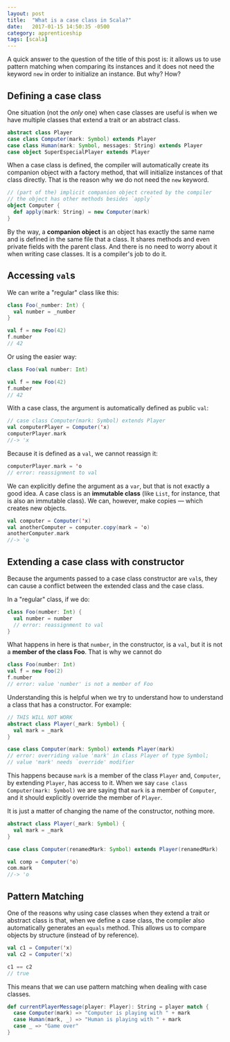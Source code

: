 ```yaml
---
layout: post
title:  "What is a case class in Scala?"
date:   2017-01-15 14:50:35 -0500
category: apprenticeship
tags: [scala]
---
```


A quick answer to the question of the title of this post is: it allows us to use pattern matching when comparing its instances and it does not need the keyword `new` in order to initialize an instance. But why? How?<!--more-->

## Defining a case class

One situation (not the *only* one) when case classes are useful is when we have multiple classes that extend a trait or an abstract class.

```scala
abstract class Player
case class Computer(mark: Symbol) extends Player
case class Human(mark: Symbol, messages: String) extends Player
case object SuperEspecialPlayer extends Player
```

When a case class is defined, the compiler will automatically create its companion object with a factory method, that will initialize instances of that class directly. That is the reason why we do not need the `new` keyword.

```scala
// (part of the) implicit companion object created by the compiler
// the object has other methods besides `apply`
object Computer {
  def apply(mark: String) = new Computer(mark)
}
```

By the way, a **companion object** is an object has exactly the same name and is defined in the same file that a class. It shares methods and even private fields with the parent class. And there is no need to worry about it when writing case classes. It is a compiler's job to do it.

## Accessing `val`s

We can write a "regular" class like this:

```scala
class Foo(_number: Int) {
  val number = _number
}

val f = new Foo(42)
f.number
// 42
```

Or using the easier way:

```scala
class Foo(val number: Int)

val f = new Foo(42)
f.number
// 42
```

With a case class, the argument is automatically defined as public `val`:

```scala
// case class Computer(mark: Symbol) extends Player
val computerPlayer = Computer('x)
computerPlayer.mark
//-> 'x
```

Because it is defined as a `val`, we cannot reassign it:

```scala
computerPlayer.mark = 'o
// error: reassignment to val
```

We can explicitly define the argument as a `var`, but that is not exactly a good idea. A case class is an **immutable class** (like `List`, for instance, that is also an immutable class). We can, however, make copies &mdash; which creates new objects.

```scala
val computer = Computer('x)
val anotherComputer = computer.copy(mark = 'o)
anotherComputer.mark
//-> 'o
```

## Extending a case class with constructor

Because the arguments passed to a case class constructor are `val`s, they can cause a conflict between the extended class and the case class.

In a "regular" class, if we do:

```scala
class Foo(number: Int) {
  val number = number
  // error: reassignment to val
}
```

What happens in here is that `number`, in the constructor, is a `val`, but it is not a **member of the class Foo**. That is why we cannot do

```scala
class Foo(number: Int)
val f = new Foo(2)
f.number
// error: value 'number' is not a member of Foo
```

Understanding this is helpful when we try to understand how to understand a class that has a constructor. For example:

```scala
// THIS WILL NOT WORK
abstract class Player(_mark: Symbol) {
  val mark = _mark
}

case class Computer(mark: Symbol) extends Player(mark)
// error: overriding value 'mark' in class Player of type Symbol;
// value 'mark' needs `override' modifier
```

This happens because `mark` is a member of the class `Player` and, `Computer`, by extending `Player`, has access to it. When we say `case class Computer(mark: Symbol)` we are saying that `mark` is a member of `Computer`, and it should explicitly override the member of `Player`.

It is just a matter of changing the name of the constructor, nothing more.

```scala
abstract class Player(_mark: Symbol) {
  val mark = _mark
}

case class Computer(renamedMark: Symbol) extends Player(renamedMark)

val comp = Computer('o)
com.mark
//-> 'o
```

## Pattern Matching

One of the reasons why using case classes when they extend a trait or abstract class is that, when we define a case class, the compiler also automatically generates an `equals` method. This allows us to compare objects by structure (instead of by reference).

```scala
val c1 = Computer('x)
val c2 = Computer('x)

c1 == c2
// true
```

This means that we can use pattern matching when dealing with case classes.

```scala
def currentPlayerMessage(player: Player): String = player match {
  case Computer(mark) => "Computer is playing with " + mark
  case Human(mark, _) => "Human is playing with " + mark
  case _ => "Game over"
}
```
